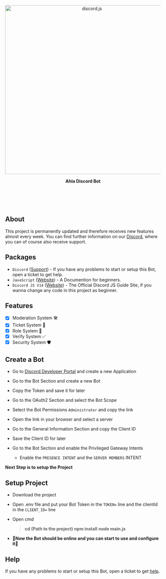 <div align="center">
	<br />
	<p>
		<a href="https://discord.gg/ydXcwyNT7V"><img src="https://cdn.discordapp.com/attachments/1163086097790812182/1165318856798117908/Ahla_Logo_White.png?ex=65466ac2&is=6533f5c2&hm=d515df48b4cf70dedef05984b41dfb44b2a99d9e49ee46e7039a840c5a87170f&" width="546" alt="discord.js" /></a>
        <header> <b>Ahla Discord Bot</b></header>
	</p>
	<br />
</div>

## About

This project is permanently updated and therefore receives new features almost every week. You can find further information on our [Discord](https://discord.gg/ydXcwyNT7V), where you can of course also receive support.

## Packages

- `Discord` ([Support][support]) - If you have any problems to start or setup this Bot, open a ticket to get help.
- `JavaScript` ([Website][javascript]) - A Documention for beginners.
- `Discord JS V14` ([Website][discordjs]) - The Official Discord JS Guide Site, if you wanna change any code in this project as beginner.

## Features

- [x] Moderation System 🛠
- [x] Ticket System 🎫
- [x] Role System 📌
- [x] Verify System ✅
- [x] Security System 🛡

## Create a Bot

- Go to [Discord Developer Portal](https://discord.com/developers/applications) and create a new Application

- Go to the Bot Section and create a new Bot

- Copy the Token and save it for later

- Go to the OAuth2 Section and select the Bot Scope

- Select the Bot Permissions ```Administrator``` and copy the link

- Open the link in your browser and select a server

- Go to the General Information Section and copy the Client ID

- Save the Client ID for later

- Go to the Bot Section and enable the Privileged Gateway Intents
  - Enable the ```PRESENCE INTENT``` and the ```SERVER MEMBERS``` INTENT

 **Next Step is to setup the Project**


## Setup Project

- Download the project

- Open .env file and put your Bot Token in the ```TOKEN=``` line and the clientId in the ```CLIENT_ID=``` line

- Open cmd
  > **cd (Path to the project)**
  > **npm install**
    > **node main.js**


- 🎉**Now the Bot should be online and you can start to use and configure it**🎉


## Help

If you have any problems to start or setup this Bot, open a ticket to get [help][support].

[support]: https://discord.gg/ydXcwyNT7V
[javascript]: https://developer.mozilla.org/en-US/docs/Web/JavaScript?retiredLocale=de
[discordjs]: https://discordjs.guide/#before-you-begin